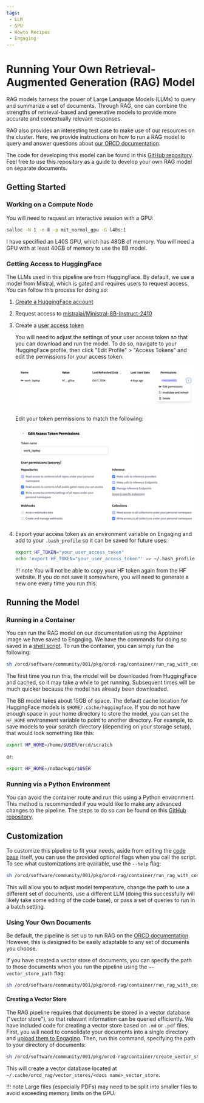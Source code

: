 ```yaml
---
tags:
 - LLM
 - GPU
 - Howto Recipes
 - Engaging
---
```


# Running Your Own Retrieval-Augmented Generation (RAG) Model

RAG models harness the power of Large Language Models (LLMs) to query and
summarize a set of documents. Through RAG, one can combine the strengths of
retrieval-based and generative models to provide more accurate and contextually
relevant responses.

RAG also provides an interesting test case to make use of our resources on the
cluster. Here, we provide instructions on how to run a RAG model to query and
answer questions about [our ORCD documentation](https://orcd-docs.mit.edu/).

The code for developing this model can be found in this
[GitHub repository](https://github.com/mit-orcd/orcd-rag). Feel free to use
this repository as a guide to develop your own RAG model on separate
documents.

## Getting Started

### Working on a Compute Node

You will need to request an interactive session with a GPU:

```bash
salloc -N 1 -n 8 -p mit_normal_gpu -G l40s:1
```

I have specified an L40S GPU, which has 48GB of memory. You will need a GPU with
at least 40GB of memory to use the 8B model.

### Getting Access to HuggingFace

The LLMs used in this pipeline are from HuggingFace. By default, we use a model
from Mistral, which is gated and requires users to request access. You can
follow this process for doing so:

1. [Create a HuggingFace account](https://huggingface.co/)
2. Request access to [mistralai/Ministral-8B-Instruct-2410](https://huggingface.co/mistralai/Ministral-8B-Instruct-2410)
3. Create a [user access token](https://huggingface.co/settings/tokens)

    You will need to adjust the settings of your user access token so that you
    can download and run the model. To do so, navigate to your HuggingFace
    profile, then click "Edit Profile" > "Access Tokens" and edit the
    permissions for your access token:

    ![HF access token permissions](../images/RAG/hf_token_permissions.png)

    Edit your token permissions to match the following:

    ![HF token permission settings](../images/RAG/hf_token_permission_settings.png)

4. Export your access token as an environment variable on Engaging and add to
your `.bash_profile` so it can be saved for future uses:

    ```bash
    export HF_TOKEN="your_user_access_token"
    echo 'export HF_TOKEN="your_user_access_token"' >> ~/.bash_profile
    ```

    !!! note
        You will not be able to copy your HF token again from the HF website. If
        you do not save it somewhere, you will need to generate a new one every
        time you run this.

## Running the Model

### Running in a Container

You can run the RAG model on our documentation using the Apptainer image we have
saved to Engaging. We have the commands for doing so saved in a
[shell script](https://github.com/mit-orcd/orcd-rag/blob/main/container/run_container.sh).
To run the container, you can simply run the following:

```bash
sh /orcd/software/community/001/pkg/orcd-rag/container/run_rag_with_container.sh
```

The first time you run this, the model will be downloaded from HuggingFace and
cached, so it may take a while to get running. Subsequent times will be much
quicker because the model has already been downloaded.

The 8B model takes about 15GB of space. The default cache location for
HuggingFace models is `$HOME/.cache/huggingface`. If you do not have enough
space in your home directory to store the model, you can set the `HF_HOME`
environment variable to point to another directory. For example, to save models
to your scratch directory (depending on your storage setup), that would look
something like this:

```bash
export HF_HOME=/home/$USER/orcd/scratch
```

or:

```bash
export HF_HOME=/nobackup1/$USER
```

### Running via a Python Environment

You can avoid the container route and run this using a Python environment. This
method is recommended if you would like to make any advanced changes to the
pipeline. The steps to do so can be found on this
[GitHub repository](https://github.com/mit-orcd/orcd-rag).

## Customization

To customize this pipeline to fit your needs, aside from editing the
[code base](https://github.com/mit-orcd/orcd-rag) itself, you can use the
provided optional flags when you call the script. To see what customizations are
available, use the `--help` flag:

```bash
sh /orcd/software/community/001/pkg/orcd-rag/container/run_rag_with_container.sh --help
```

This will allow you to adjust model temperature, change the path to use a
different set of documents, use a different LLM (doing this successfully will
likely take some editing of the code base), or pass a set of queries to run
in a batch setting.

### Using Your Own Documents

Be default, the pipeline is set up to run RAG on the
[ORCD documentation](https://orcd-docs.mit.edu/). However, this is designed to
be easily adaptable to any set of documents you choose.

If you have created a vector store of documents, you can specify the path to
those documents when you run the pipeline using the `--vector_store_path` flag:

```bash
sh /orcd/software/community/001/pkg/orcd-rag/container/run_rag_with_container.sh --vector_store_path /path/to/vector/store
```

#### Creating a Vector Store

The RAG pipeline requires that documents be stored in a vector database ("vector
store"), so that relevant information can be queried efficiently. We have
included code for creating a vector store based on `.md` or `.pdf` files. First,
you will need to consolidate your documents into a single directory and
[upload them to Engaging](../filesystems-file-transfer/transferring-files.md#scp).
Then, run this command, specifying the path to your directory of documents:

```bash
sh /orcd/software/community/001/pkg/orcd-rag/container/create_vector_store_with_container.sh --docs_dir /path/to/documents
```

This will create a vector database located at `~/.cache/orcd_rag/vector_stores/<docs name>_vector_store`.

!!! note
    Large files (especially PDFs) may need to be split into smaller files to
    avoid exceeding memory limits on the GPU.
